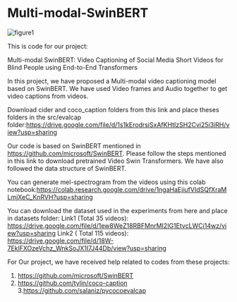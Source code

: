 # Multi-modal-SwinBERT

![figure1](https://user-images.githubusercontent.com/54786155/207969466-f7fc2743-0e00-49e4-bfc9-2f2a64c3599d.png)


This is code for our project: 

Multi-modal SwinBERT: Video Captioning of Social Media Short Videos for Blind People using End-to-End Transformers


In this project, we have proposed a Multi-modal video captioning model based on SwinBERT. We have used Video frames and Audio together to get video captions from videos.


Download cider and coco_caption folders from this link and place theses folders in the src/evalcap folder:https://drive.google.com/file/d/1s1kErodrsiSxAfKHtIzSH2Cvi25i3iRH/view?usp=sharing 

Our code is based on SwinBERT mentioned in https://github.com/microsoft/SwinBERT. Please follow the steps mentioned in this link to download pretrained Video Swin Transformers. We have also followed the data structure of SwinBERT. 

You can generate mel-spectrogram from the videos using this colab notebook:https://colab.research.google.com/drive/1ngaHaEjiufVIdSQfXraMLmjXeC_KnRVH?usp=sharing

You can download the dataset used in the experiments from here and place in datasets folder:
Link1 (Total 35 videos):
https://drive.google.com/file/d/1ew8WeZ18RBFMnrMI2IG1EtvcLWCi14wz/view?usp=sharing
Link2 ( Total 115 videos):
https://drive.google.com/file/d/18W-7EklFXOzeVchz_WnkSoJX1I7J44Db/view?usp=sharing

For Our project, we have received help related to codes from these projects:
1. https://github.com/microsoft/SwinBERT
2. https://github.com/tylin/coco-caption
3.https://github.com/salaniz/pycocoevalcap




